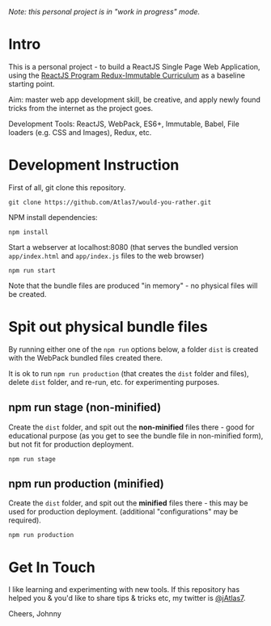 *Note: this personal project is in "work in progress" mode.*

# Intro

This is a personal project - to build a ReactJS Single Page Web Application, using the [ReactJS Program Redux-Immutable Curriculum](https://github.com/ReactjsProgram/Redux-Immutable-Curriculum) as a baseline starting point.

Aim: master web app development skill, be creative, and apply newly found tricks from the internet as the project goes.

Development Tools: ReactJS, WebPack, ES6+, Immutable, Babel, File loaders (e.g. CSS and Images), Redux, etc.

# Development Instruction

First of all, git clone this repository.

```
git clone https://github.com/Atlas7/would-you-rather.git
```


NPM install dependencies:

```
npm install
```

Start a webserver at localhost:8080 (that serves the bundled version `app/index.html` and `app/index.js` files to the web browser)

```
npm run start
```

Note that the bundle files are produced "in memory" - no physical files will be created.

# Spit out physical bundle files

By running either one of the `npm run` options below, a folder `dist` is created with the WebPack bundled files created there. 

It is ok to run `npm run production` (that creates the `dist` folder and files), delete `dist` folder, and re-run, etc. for experimenting purposes.

## npm run stage (non-minified)

Create the `dist` folder, and spit out the **non-minified** files there - good for educational purpose (as you get to see the bundle file in non-minified form), but not fit for production deployment.

```
npm run stage
```

## npm run production (minified)

Create the `dist` folder, and spit out the **minified** files there - this may be used for production deployment. (additional "configurations" may be required).

```
npm run production
```

# Get In Touch

I like learning and experimenting with new tools. If this repository has helped you & you'd like to share tips & tricks etc, my twitter is [@jAtlas7](https://twitter.com/jAtlas7).

Cheers,
Johnny